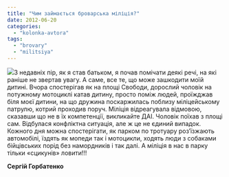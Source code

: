 ```yaml
---
title: "Чим займається броварська міліція?"
date: 2012-06-20
categories: 
  - "kolonka-avtora"
tags: 
  - "brovary"
  - "militsiya"
---
```


[![](https://mpz.brovary.org/wp-content/uploads/2012/06/94.jpg)](https://mpz.brovary.org/wp-content/uploads/2012/06/94.jpg)З недавніх пір, як я став батьком, я почав помічати деякі речі, на які раніше не звертав увагу. А саме, все те, що може зашкодити моїй дитині. Вчора спостерігав як на площі Свободи, дорослий чоловік на потужному мотоциклі катав дитину, просто поміж людей, проїжджав біля моєї дитини, на що дружина поскаржилась поблизу міліцейському патрулю, котрий проходив поруч. Міліція відреагувала відмовою, сказавши що не в їх компетенції, викликайте ДАІ. Чоловік поїхав з площі сам. Відбулася конфліктна ситуація, але ж це не єдиний випадок. Кожного дня можна спостерігати, як парком по тротуару роз’їзжають автомобілі, їздять як мопеди так і мотоцикли, ходять люди з собаками бійцівських порід без намордників і так далі. А міліція в нас в парку тільки «сцикунів» ловити!!!

**Сергій Горбатенко**
